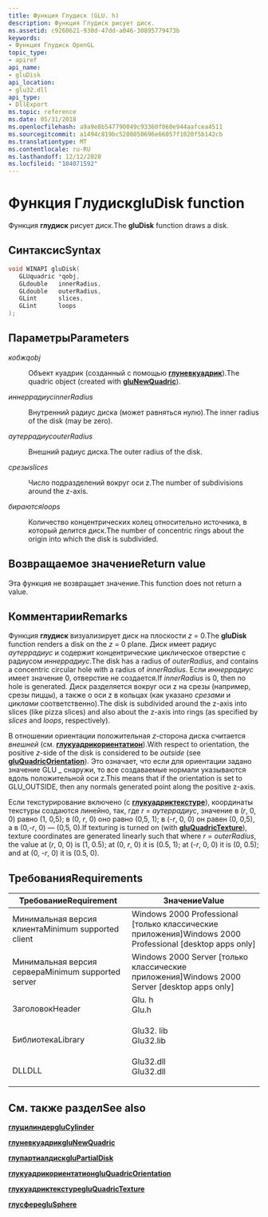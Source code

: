```yaml
---
title: Функция Глудиск (GLU. h)
description: Функция Глудиск рисует диск.
ms.assetid: c9260621-930d-47dd-a046-30895779473b
keywords:
- Функция Глудиск OpenGL
topic_type:
- apiref
api_name:
- gluDisk
api_location:
- glu32.dll
api_type:
- DllExport
ms.topic: reference
ms.date: 05/31/2018
ms.openlocfilehash: a9a9e8b547790049c93360f060e944aafcea4511
ms.sourcegitcommit: a1494c819bc5200050696e66057f1020f5b142cb
ms.translationtype: MT
ms.contentlocale: ru-RU
ms.lasthandoff: 12/12/2020
ms.locfileid: "104071592"
---
```

# <a name="gludisk-function"></a><span data-ttu-id="4e615-104">Функция Глудиск</span><span class="sxs-lookup"><span data-stu-id="4e615-104">gluDisk function</span></span>

<span data-ttu-id="4e615-105">Функция **глудиск** рисует диск.</span><span class="sxs-lookup"><span data-stu-id="4e615-105">The **gluDisk** function draws a disk.</span></span>

## <a name="syntax"></a><span data-ttu-id="4e615-106">Синтаксис</span><span class="sxs-lookup"><span data-stu-id="4e615-106">Syntax</span></span>


```C++
void WINAPI gluDisk(
   GLUquadric *qobj,
   GLdouble   innerRadius,
   GLdouble   outerRadius,
   GLint      slices,
   GLint      loops
);
```



## <a name="parameters"></a><span data-ttu-id="4e615-107">Параметры</span><span class="sxs-lookup"><span data-stu-id="4e615-107">Parameters</span></span>

<dl> <dt>

<span data-ttu-id="4e615-108">*кобж*</span><span class="sxs-lookup"><span data-stu-id="4e615-108">*qobj*</span></span> 
</dt> <dd>

<span data-ttu-id="4e615-109">Объект куадрик (созданный с помощью [**глуневкуадрик**](glunewquadric.md)).</span><span class="sxs-lookup"><span data-stu-id="4e615-109">The quadric object (created with [**gluNewQuadric**](glunewquadric.md)).</span></span>

</dd> <dt>

<span data-ttu-id="4e615-110">*иннеррадиус*</span><span class="sxs-lookup"><span data-stu-id="4e615-110">*innerRadius*</span></span> 
</dt> <dd>

<span data-ttu-id="4e615-111">Внутренний радиус диска (может равняться нулю).</span><span class="sxs-lookup"><span data-stu-id="4e615-111">The inner radius of the disk (may be zero).</span></span>

</dd> <dt>

<span data-ttu-id="4e615-112">*аутеррадиус*</span><span class="sxs-lookup"><span data-stu-id="4e615-112">*outerRadius*</span></span> 
</dt> <dd>

<span data-ttu-id="4e615-113">Внешний радиус диска.</span><span class="sxs-lookup"><span data-stu-id="4e615-113">The outer radius of the disk.</span></span>

</dd> <dt>

<span data-ttu-id="4e615-114">*срезы*</span><span class="sxs-lookup"><span data-stu-id="4e615-114">*slices*</span></span> 
</dt> <dd>

<span data-ttu-id="4e615-115">Число подразделений вокруг оси z.</span><span class="sxs-lookup"><span data-stu-id="4e615-115">The number of subdivisions around the z-axis.</span></span>

</dd> <dt>

<span data-ttu-id="4e615-116">*бираются*</span><span class="sxs-lookup"><span data-stu-id="4e615-116">*loops*</span></span> 
</dt> <dd>

<span data-ttu-id="4e615-117">Количество концентрических колец относительно источника, в который делится диск.</span><span class="sxs-lookup"><span data-stu-id="4e615-117">The number of concentric rings about the origin into which the disk is subdivided.</span></span>

</dd> </dl>

## <a name="return-value"></a><span data-ttu-id="4e615-118">Возвращаемое значение</span><span class="sxs-lookup"><span data-stu-id="4e615-118">Return value</span></span>

<span data-ttu-id="4e615-119">Эта функция не возвращает значение.</span><span class="sxs-lookup"><span data-stu-id="4e615-119">This function does not return a value.</span></span>

## <a name="remarks"></a><span data-ttu-id="4e615-120">Комментарии</span><span class="sxs-lookup"><span data-stu-id="4e615-120">Remarks</span></span>

<span data-ttu-id="4e615-121">Функция **глудиск** визуализирует диск на плоскости *z* = 0.</span><span class="sxs-lookup"><span data-stu-id="4e615-121">The **gluDisk** function renders a disk on the *z* = 0 plane.</span></span> <span data-ttu-id="4e615-122">Диск имеет радиус *аутеррадиус* и содержит концентрические циклическое отверстие с радиусом *иннеррадиус*.</span><span class="sxs-lookup"><span data-stu-id="4e615-122">The disk has a radius of *outerRadius*, and contains a concentric circular hole with a radius of *innerRadius*.</span></span> <span data-ttu-id="4e615-123">Если *иннеррадиус* имеет значение 0, отверстие не создается.</span><span class="sxs-lookup"><span data-stu-id="4e615-123">If *innerRadius* is 0, then no hole is generated.</span></span> <span data-ttu-id="4e615-124">Диск разделяется вокруг оси z на срезы (например, срезы пиццы), а также о оси z в кольцах (как указано *срезами* и *циклами* соответственно).</span><span class="sxs-lookup"><span data-stu-id="4e615-124">The disk is subdivided around the z-axis into slices (like pizza slices) and also about the z-axis into rings (as specified by *slices* and *loops*, respectively).</span></span>

<span data-ttu-id="4e615-125">В отношении ориентации положительная *z*-сторона диска считается *внешней* (см. [**глукуадрикориентатион**](gluquadricorientation.md)).</span><span class="sxs-lookup"><span data-stu-id="4e615-125">With respect to orientation, the positive *z*-side of the disk is considered to be *outside* (see [**gluQuadricOrientation**](gluquadricorientation.md)).</span></span> <span data-ttu-id="4e615-126">Это означает, что если для ориентации задано значение GLU \_ снаружи, то все создаваемые нормали указываются вдоль положительной оси z.</span><span class="sxs-lookup"><span data-stu-id="4e615-126">This means that if the orientation is set to GLU\_OUTSIDE, then any normals generated point along the positive z-axis.</span></span>

<span data-ttu-id="4e615-127">Если текстурирование включено (с [**глукуадриктекстуре**](gluquadrictexture.md)), координаты текстуры создаются линейно, так, где *r*  =  *аутеррадиус*, значение в (*r*, 0, 0) равно (1, 0,5); в (0, *r*, 0) оно равно (0,5, 1); в (-*r*, 0, 0) он равен (0, 0,5), а в (0,-*r*, 0) — (0,5, 0).</span><span class="sxs-lookup"><span data-stu-id="4e615-127">If texturing is turned on (with [**gluQuadricTexture**](gluquadrictexture.md)), texture coordinates are generated linearly such that where *r* = *outerRadius*, the value at (*r*, 0, 0) is (1, 0.5); at (0, *r*, 0) it is (0.5, 1); at (-*r*, 0, 0) it is (0, 0.5); and at (0, -*r*, 0) it is (0.5, 0).</span></span>

## <a name="requirements"></a><span data-ttu-id="4e615-128">Требования</span><span class="sxs-lookup"><span data-stu-id="4e615-128">Requirements</span></span>



| <span data-ttu-id="4e615-129">Требование</span><span class="sxs-lookup"><span data-stu-id="4e615-129">Requirement</span></span> | <span data-ttu-id="4e615-130">Значение</span><span class="sxs-lookup"><span data-stu-id="4e615-130">Value</span></span> |
|-------------------------------------|--------------------------------------------------------------------------------------|
| <span data-ttu-id="4e615-131">Минимальная версия клиента</span><span class="sxs-lookup"><span data-stu-id="4e615-131">Minimum supported client</span></span><br/> | <span data-ttu-id="4e615-132">Windows 2000 Professional \[только классические приложения\]</span><span class="sxs-lookup"><span data-stu-id="4e615-132">Windows 2000 Professional \[desktop apps only\]</span></span><br/>                           |
| <span data-ttu-id="4e615-133">Минимальная версия сервера</span><span class="sxs-lookup"><span data-stu-id="4e615-133">Minimum supported server</span></span><br/> | <span data-ttu-id="4e615-134">Windows 2000 Server \[только классические приложения\]</span><span class="sxs-lookup"><span data-stu-id="4e615-134">Windows 2000 Server \[desktop apps only\]</span></span><br/>                                 |
| <span data-ttu-id="4e615-135">Заголовок</span><span class="sxs-lookup"><span data-stu-id="4e615-135">Header</span></span><br/>                   | <dl> <span data-ttu-id="4e615-136"><dt>Glu. h</dt></span><span class="sxs-lookup"><span data-stu-id="4e615-136"><dt>Glu.h</dt></span></span> </dl>     |
| <span data-ttu-id="4e615-137">Библиотека</span><span class="sxs-lookup"><span data-stu-id="4e615-137">Library</span></span><br/>                  | <dl> <span data-ttu-id="4e615-138"><dt>Glu32. lib</dt></span><span class="sxs-lookup"><span data-stu-id="4e615-138"><dt>Glu32.lib</dt></span></span> </dl> |
| <span data-ttu-id="4e615-139">DLL</span><span class="sxs-lookup"><span data-stu-id="4e615-139">DLL</span></span><br/>                      | <dl> <span data-ttu-id="4e615-140"><dt>Glu32.dll</dt></span><span class="sxs-lookup"><span data-stu-id="4e615-140"><dt>Glu32.dll</dt></span></span> </dl> |



## <a name="see-also"></a><span data-ttu-id="4e615-141">См. также раздел</span><span class="sxs-lookup"><span data-stu-id="4e615-141">See also</span></span>

<dl> <dt>

[<span data-ttu-id="4e615-142">**глуцилиндер**</span><span class="sxs-lookup"><span data-stu-id="4e615-142">**gluCylinder**</span></span>](glucylinder.md)
</dt> <dt>

[<span data-ttu-id="4e615-143">**глуневкуадрик**</span><span class="sxs-lookup"><span data-stu-id="4e615-143">**gluNewQuadric**</span></span>](glunewquadric.md)
</dt> <dt>

[<span data-ttu-id="4e615-144">**глупартиалдиск**</span><span class="sxs-lookup"><span data-stu-id="4e615-144">**gluPartialDisk**</span></span>](glupartialdisk.md)
</dt> <dt>

[<span data-ttu-id="4e615-145">**глукуадрикориентатион**</span><span class="sxs-lookup"><span data-stu-id="4e615-145">**gluQuadricOrientation**</span></span>](gluquadricorientation.md)
</dt> <dt>

[<span data-ttu-id="4e615-146">**глукуадриктекстуре**</span><span class="sxs-lookup"><span data-stu-id="4e615-146">**gluQuadricTexture**</span></span>](gluquadrictexture.md)
</dt> <dt>

[<span data-ttu-id="4e615-147">**глусфере**</span><span class="sxs-lookup"><span data-stu-id="4e615-147">**gluSphere**</span></span>](glusphere.md)
</dt> </dl>

 

 





